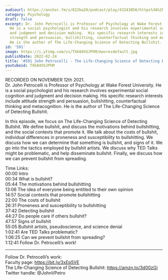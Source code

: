 ```yaml
---
audiourl: https://anchor.fm/s/822ba20/podcast/play/43243856/https%3A%2F%2Fd3ctxlq1ktw2nl.cloudfront.net%2Fstaging%2F2021-10-12%2F995bb6d2-4cdc-b653-1b4d-1bfea31cbc69.m4a
category: Psychology
draft: false
excerpt: Dr. John Petrocelli is Professor of Psychology at Wake Forest University.
  He is a social psychologist and his research involves experimental social cognition
  and judgment and decision making.  His specific research interests include attitude
  strength and persuasion, bullshitting, counterfactual thinking and metacognition.
  He is the author of The Life-Changing Science of Detecting Bullshit.
id: '591'
image: https://i.ytimg.com/vi/TXk84VGJPhM/maxresdefault.jpg
publishDate: 2022-02-24
title: '#591 John Petrocelli - The Life-Changing Science of Detecting Bullshit'
youtubeid: TXk84VGJPhM
---
```

<div class="timelinks">

RECORDED ON NOVEMBER 12th 2021.  
Dr. John Petrocelli is Professor of Psychology at Wake Forest University. He is a social psychologist and his research involves experimental social cognition and judgment and decision making.  His specific research interests include attitude strength and persuasion, bullshitting, counterfactual thinking and metacognition. He is the author of The Life-Changing Science of Detecting Bullshit.

In this episode, we focus on The Life-Changing Science of Detecting Bullshit. We define bullshit, and discuss the motivations behind bullshitting, and the social contexts that promote it. We talk about the costs of bullshit, individual differences in proneness and susceptibility to bullshitting. We discuss how we can determine that something is bullshit, and signs of it. We go into the tactics employed by bullshit artists. We discuss why TED Talks might be problematic, and help disseminate bullshit. Finally, we discuss how we can prevent bullshit from spreading.

Time Links:  
<time>00:00</time> Intro  
<time>00:34</time> What is bullshit?  
<time>05:44</time> The motivations behind bullshitting  
<time>13:06</time> The idea of everyone being entitled to their own opinion  
<time>14:57</time> Social contexts that promote bullshitting  
<time>22:00</time> The costs of bullshit  
<time>26:31</time> Proneness and susceptibility to bullshitting  
<time>37:42</time> Detecting bullshit  
<time>44:27</time> Do people care if others bullshit?  
<time>47:57</time> Signs of bullshit  
<time>55:05</time> Bullshit artists, pseudoscience, and science denial  
<time>1:02:41</time> Are TED Talks problematic?  
<time>1:06:25</time> Can we prevent bullshit from spreading?  
<time>1:12:41</time> Follow Dr. Petrocelli’s work!

---

Follow Dr. Petrocelli’s work:  
Faculty page: https://bit.ly/3xEp5VE  
The Life-Changing Science of Detecting Bullshit: https://amzn.to/3d00zGi  
Twitter handle: @JohnVPetro
</div>

